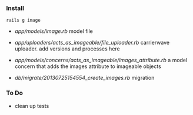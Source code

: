### Install

`rails g image`

* _app/models/image.rb_ model file

* _app/uploaders/acts_as_imageable/file_uploader.rb_ carrierwave uploader. add versions and processes here

* _app/models/concerns/acts_as_imageable/images_attribute.rb_ a model concern that adds the images attribute to imageable objects

* _db/migrate/20130725154554_create_images.rb_ migration


### To Do

* clean up tests
